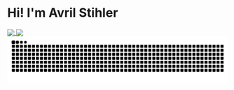 #   Hi! I'm Avril Stihler

<a href= "https://github.com/avrilstihler/github-readme-stats">
  <img height=150 align="center" src="https://github-readme-stats.vercel.app/api?username=avrilstihler&show_icons=true&theme=github_dark_dimmed" />
</a>
<a href="https://github.com/avrilstihler/convoychat">
  <img height=150 align="center" src="https://github-readme-stats.vercel.app/api/top-langs?username=avrilstihler&layout=compact&langs_count=8&card_width=320&theme=github_dark_dimmed" />
</a>

<picture align="center">
  <source media="(prefers-color-scheme: dark)" srcset="https://raw.githubusercontent.com/avrilstihler/avrilstihler/output/github-contribution-grid-snake-dark.svg">
  <source media="(prefers-color-scheme: light)" srcset="https://raw.githubusercontent.com/avrilstihler/avrilstihler/output/github-contribution-grid-snake-dark.svg">
  <img align="center" alt="github contribution grid snake animation" src="https://raw.githubusercontent.com/avrilstihler/avrilstihler/output/github-contribution-grid-snake.svg">
</picture>
